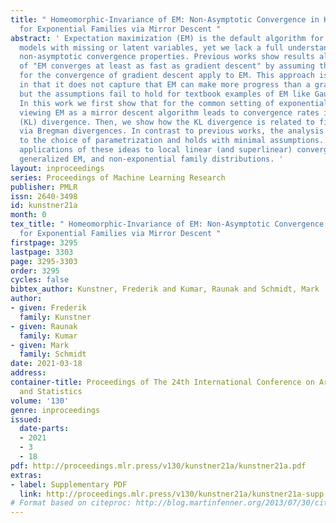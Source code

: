```yaml
---
title: " Homeomorphic-Invariance of EM: Non-Asymptotic Convergence in KL Divergence
  for Exponential Families via Mirror Descent "
abstract: ' Expectation maximization (EM) is the default algorithm for fitting probabilistic
  models with missing or latent variables, yet we lack a full understanding of its
  non-asymptotic convergence properties. Previous works show results along the lines
  of "EM converges at least as fast as gradient descent" by assuming the conditions
  for the convergence of gradient descent apply to EM. This approach is not only loose,
  in that it does not capture that EM can make more progress than a gradient step,
  but the assumptions fail to hold for textbook examples of EM like Gaussian mixtures.
  In this work we first show that for the common setting of exponential family distributions,
  viewing EM as a mirror descent algorithm leads to convergence rates in Kullback-Leibler
  (KL) divergence. Then, we show how the KL divergence is related to first-order stationarity
  via Bregman divergences. In contrast to previous works, the analysis is invariant
  to the choice of parametrization and holds with minimal assumptions. We also show
  applications of these ideas to local linear (and superlinear) convergence rates,
  generalized EM, and non-exponential family distributions. '
layout: inproceedings
series: Proceedings of Machine Learning Research
publisher: PMLR
issn: 2640-3498
id: kunstner21a
month: 0
tex_title: " Homeomorphic-Invariance of EM: Non-Asymptotic Convergence in KL Divergence
  for Exponential Families via Mirror Descent "
firstpage: 3295
lastpage: 3303
page: 3295-3303
order: 3295
cycles: false
bibtex_author: Kunstner, Frederik and Kumar, Raunak and Schmidt, Mark
author:
- given: Frederik
  family: Kunstner
- given: Raunak
  family: Kumar
- given: Mark
  family: Schmidt
date: 2021-03-18
address: 
container-title: Proceedings of The 24th International Conference on Artificial Intelligence
  and Statistics
volume: '130'
genre: inproceedings
issued:
  date-parts:
  - 2021
  - 3
  - 18
pdf: http://proceedings.mlr.press/v130/kunstner21a/kunstner21a.pdf
extras:
- label: Supplementary PDF
  link: http://proceedings.mlr.press/v130/kunstner21a/kunstner21a-supp.pdf
# Format based on citeproc: http://blog.martinfenner.org/2013/07/30/citeproc-yaml-for-bibliographies/
---
```

